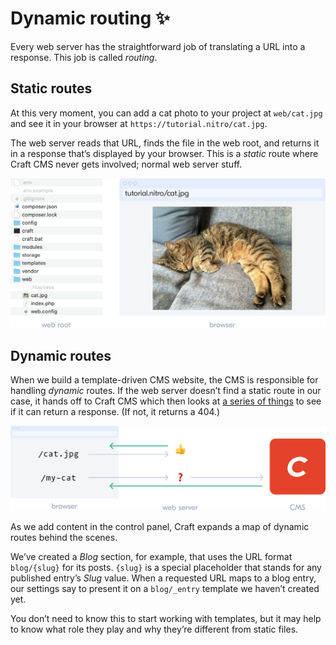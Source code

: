 # Dynamic routing :sparkles:

Every web server has the straightforward job of translating a URL into a response. This job is called _routing_.

## Static routes

At this very moment, you can add a cat photo to your project at `web/cat.jpg` and see it in your browser at `https://tutorial.nitro/cat.jpg`.

The web server reads that URL, finds the file in the web root, and returns it in a response that’s displayed by your browser. This is a _static_ route where Craft CMS never gets involved; normal web server stuff.

![](../images/web-root.png)

## Dynamic routes

When we build a template-driven CMS website, the CMS is responsible for handling _dynamic_ routes. If the web server doesn’t find a static route in our case, it hands off to Craft CMS which then looks at [a series of things](/3.x/routing.md) to see if it can return a response. (If not, it returns a 404.)

![](../images/dynamic-request.png)

As we add content in the control panel, Craft expands a map of dynamic routes behind the scenes.

We’ve created a _Blog_ section, for example, that uses the URL format `blog/{slug}` for its posts. `{slug}` is a special placeholder that stands for any published entry’s _Slug_ value. When a requested URL maps to a blog entry, our settings say to present it on a `blog/_entry` template we haven’t created yet.

You don’t need to know this to start working with templates, but it may help to know what role they play and why they’re different from static files.